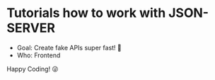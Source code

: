 # Tutorials how to work with JSON-SERVER

- Goal: Create fake APIs super fast! 🚀
- Who: Frontend

Happy Coding! 😜
